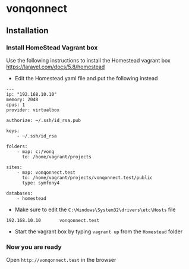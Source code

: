 # vonqonnect

## Installation

### Install HomeStead Vagrant box

Use the following instructions to install the Homestead vagrant box
https://laravel.com/docs/5.8/homestead

* Edit the Homestead.yaml file and put the following instead
```
---
ip: "192.168.10.10"
memory: 2048
cpus: 1
provider: virtualbox

authorize: ~/.ssh/id_rsa.pub

keys:
    - ~/.ssh/id_rsa

folders:
    - map: c:/vonq
      to: /home/vagrant/projects

sites:
    - map: vonqonnect.test
      to: /home/vagrant/projects/vonqonnect.test/public
      type: symfony4

databases:
    - homestead
```
* Make sure to edit the `C:\Windows\System32\drivers\etc\Hosts` file 
```
192.168.10.10		vonqonnect.test
```

* Start the vagrant box by typing `vagrant up` from the `Homestead` folder

### Now you are ready

Open `http://vonqonnect.test` in the browser
